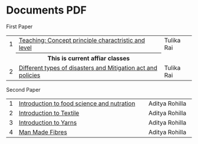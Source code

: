 <html lang="en">
<head>
   <meta charset="utf-8">
   <meta name="viewport" content="width=device-width, initial-scale=1">
   <link href="https://cdn.jsdelivr.net/npm/bootstrap@5.3.3/dist/css/bootstrap.min.css" rel="stylesheet"
      integrity="sha384-QWTKZyjpPEjISv5WaRU9OFeRpok6YctnYmDr5pNlyT2bRjXh0JMhjY6hW+ALEwIH" crossorigin="anonymous">
</head>
<body>
   <h1>Documents PDF</h1>
   <div class="card">
      <div class="card-header">
        First Paper
      </div>
      <div class="card-body">
         <table class="table  table-sm table-striped">
            <tbody>
               <tr>
                  <td style="width:5%">1</td>
                  <td><a href="https://drive.google.com/file/d/1K7KVvHM47G8_wCiFd5VhyU1K4TLbVaVo/view?usp=sharing" target="_blank">Teaching: Concept principle charactristic and level</a></td>
                  <td>Tulika Rai</td>
               </tr>
               <tr>
                  <td style="width:5%"></td>
                  <th>This is current affiar classes</th>
                  <td></td>
               </tr>
               <tr>
                  <td style="width:5%">2</td>
                  <td><a href="https://drive.google.com/file/d/1Fe8oQHHrz8g-_aJDbK9xu-wS2SeYZCaS/view?usp=sharing" target="_blank">Different types of disasters and Mitigation act and policies</a></td>
                  <td>Tulika Rai</td>
               </tr>
            </tbody>
         </table>
      </div>
    </div>
    <div class="card mt-5">
      <div class="card-header">
        Second Paper
      </div>
      <div class="card-body">
         <table class="table  table-sm table-striped">
            <tbody>
               <tr>
                  <td style="width:5%">1</td>
                  <td><a href="https://drive.google.com/file/d/1NTRakJ6GJm-oW-k_IFZ2-GVY3USXXMRm/view?usp=sharing" target="_blank">Introduction to food science and nutration</a></td>
                  <td>Aditya Rohilla</td>
               </tr>
               <tr>
                  <td style="width:5%">2</td>
                  <td><a href="https://drive.google.com/file/d/1lAH-il6n50IPZMdKvkrQ-VmT3HpUdPP9/view?usp=sharing" target="_blank">Introduction to Textile</a></td>
                  <td>Aditya Rohilla</td>
               </tr>
               <tr>
                  <td style="width:5%">3</td>
                  <td><a href="https://drive.google.com/file/d/1HaWST9ugqsmnNutm39CiFMMEgIG65kyS/view?usp=sharing" target="_blank">Introduction to Yarns</a></td>
                  <td>Aditya Rohilla</td>
               </tr>
               <tr>
                  <td style="width:5%">4</td>
                  <td><a href="https://drive.google.com/file/d/1-qhikAg5BYQrwMoWueZYGC8uv5wEPpt9/view?usp=sharing" target="_blank">Man Made Fibres</a></td>
                  <td>Aditya Rohilla</td>
               </tr>
            </tbody>
         </table>
      </div>
    </div>
</body>
</html>
